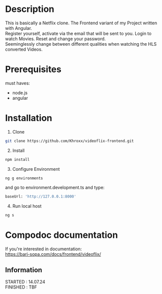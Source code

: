 # Description
This is basically a Netflix clone. The Frontend variant of my Project written with Angular. <br>
Register yourself, activate via the email that will be sent to you. Login to watch Movies. Reset and change your password. <br>
Seeminglessly change between different qualities when watching the HLS converted Videos. <br>


# Prerequisites
must haves: <br>
- node.js <br>
- angular <br>


# Installation
1. Clone
```bash
git clone https://github.com/Khroxx/videoflix-frontend.git
```
2. Install
```bash
npm install
```
3. Configure Environment
```bash
ng g environments
```
and go to environment.development.ts and type:
```bash
baseUrl: 'http://127.0.0.1:8000'
```
4. Run local host
```bash
ng s
```



# Compodoc documentation
If you're interested in documentation: <br>
https://bari-sopa.com/docs/frontend/videoflix/

## Information
STARTED : 14.07.24 <br>
FINISHED : TBF
